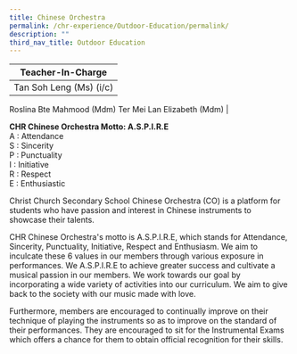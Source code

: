 ```yaml
---
title: Chinese Orchestra
permalink: /chr-experience/Outdoor-Education/permalink/
description: ""
third_nav_title: Outdoor Education
---
```

| Teacher-In-Charge |
| -------- | 
| Tan Soh Leng (Ms) (i/c)
Roslina Bte Mahmood (Mdm)
Ter Mei Lan Elizabeth (Mdm)
|

**CHR Chinese Orchestra Motto: A.S.P.I.R.E** <br>
A : Attendance <br>
S : Sincerity <br>
P : Punctuality <br>
I : Initiative <br>
R : Respect <br>
E : Enthusiastic <br>

Christ Church Secondary School Chinese Orchestra (CO) is a platform for students who have passion and interest in Chinese instruments to showcase their talents.
 
CHR Chinese Orchestra's motto is A.S.P.I.R.E, which stands for Attendance, Sincerity, Punctuality, Initiative, Respect and Enthusiasm. We aim to inculcate these 6 values in our members through various exposure in performances. We A.S.P.I.R.E to achieve greater success and cultivate a musical passion in our members. We work towards our goal by incorporating a wide variety of activities into our curriculum.  We aim to give back to the society with our music made with love.

Furthermore, members are encouraged to continually improve on their technique of playing the instruments so as to improve on the standard of their performances. They are encouraged to sit for the Instrumental Exams which offers a chance for them to obtain official recognition for their skills.